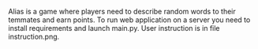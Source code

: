 Alias is a game where players need to describe random words to their temmates and earn points.
To run web application on a server you need to install requirements and launch main.py.
User instruction is in file instruction.png.
